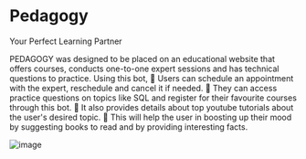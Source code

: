 # Pedagogy
Your Perfect Learning Partner

   PEDAGOGY was designed to be placed on an educational website that offers courses, conducts one-to-one expert sessions and has technical questions to practice. Using this bot, 
   💫 Users can schedule an appointment with the expert, reschedule and cancel it if needed.
   💫 They can access practice questions on topics like SQL and register for their favourite courses through this bot. 
   💫 It also provides details about top youtube tutorials about the user's desired topic. 
   💫 This will help the user in boosting up their mood by suggesting books to read and by providing interesting facts.


![image](https://user-images.githubusercontent.com/76595809/203378944-1860966c-4bc0-4426-96c5-f0ae23511eb8.png)


